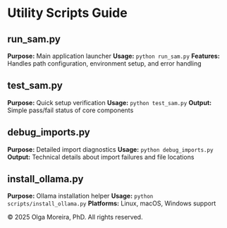 # Utility Scripts Guide

## run_sam.py
**Purpose:** Main application launcher
**Usage:** `python run_sam.py`
**Features:** Handles path configuration, environment setup, and error handling

## test_sam.py  
**Purpose:** Quick setup verification
**Usage:** `python test_sam.py`
**Output:** Simple pass/fail status of core components

## debug_imports.py
**Purpose:** Detailed import diagnostics
**Usage:** `python debug_imports.py`
**Output:** Technical details about import failures and file locations

## install_ollama.py
**Purpose:** Ollama installation helper
**Usage:** `python scripts/install_ollama.py`
**Platforms:** Linux, macOS, Windows support

© 2025 Olga Moreira, PhD. All rights reserved.
